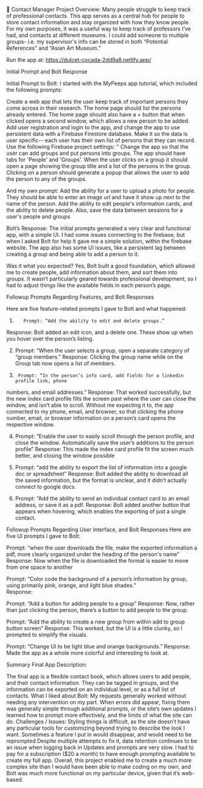 📱 Contact Manager
Project Overview:
Many people struggle to keep track of professional contacts. This app serves as a central hub for people to store contact information and stay organized with how they know people. For my own purposes, it was a useful way to keep track of professors I’ve had, and contacts at different museums. I could add someone to multiple groups- i.e. my supervisor's info can be stored in both “Potential References” and “Asian Art Museum.” 

Run the app at:
https://dulcet-cocada-2dd9a8.netlify.app/ 

Initial Prompt and Bolt Response

Initial Prompt to Bolt: 
I started with the MyPeeps app tutorial, which included the following prompts:

Create a web app that lets the user keep track of important persons they come across in their research. The home page should list the persons already entered. The home page should also have a + button that when clicked opens a second window, which allows a new person to be added. 
Add user registration and login to the app, and change the app to use persistent data with a Firebase Firestore database. Make it so the data is user specific-- each user has their own list of persons that they can record. Use the following Firebase project settings: ‘’
Change the app so that the user can add groups and put persons into groups. The app should have tabs for 'People' and 'Groups'. When the user clicks on a group it should open a page showing the group title and a list of the persons in the group. Clicking on a person should generate a popup that allows the user to add the person to any of the groups.

And my own prompt: 
Add the ability for a user to upload a photo for people. They should be able to enter an image url and have it show up next to the name of the person. Add the ability to edit people's information cards, and the ability to delete people. Also, save the data between sessions for a user's people and groups

Bolt’s Response:
The initial prompts generated a very clear and functional app, with a simple UI. I had some issues connecting to the firebase, but when I asked Bolt for help it gave me a simple solution, within the firebase website. The app also has some UI issues, like a persistent lag between creating a group and being able to add a person to it. 

Was it what you expected?
Yes, Bolt built a good foundation, which allowed me to create people, add information about them, and sort them into groups. It wasn’t particularly geared towards professional development, so I had to adjust things like the available fields in each person’s page.

Followup Prompts Regarding Features, and Bolt Responses

Here are five feature-related prompts I gave to Bolt and what happened:
1.        Prompt: “Add the ability to edit and delete groups.”
Response: Bolt added an edit icon, and a delete one. These show up when you hover over the person’s listing.

2. 	Prompt: “When the user selects a group, open a separate category of “group 
members.”
Response: Clicking the group name while on the Group tab now opens a list of members. 

3.   	Prompt: “In the person’s info card, add fields for a linkedin profile link, phone 
numbers, and email addresses.”
Response: That worked successfully, but the new index card profile fills the screen past where the user can close the window, and isn’t able to scroll. Without me expecting it to, the app connected to my phone, email, and browser, so that clicking the phone number, email, or browser information on a person’s card opens the respective window. 

4. 	Prompt: “Enable the user to easily scroll through the person profile, and close 
the window. Automatically save the user’s additions to the person profile” Response: This made the index card profile fit the screen much better, and closing the window possible

5. 	Prompt: “add the ability to export the list of information into a google doc or 
spreadsheet” 
Response: Bolt added the ability to download all the saved information, but the format is unclear, and it didn’t actually connect to google docs. 

6. 	Prompt: “Add the ability to send an individual contact card to an email address, 
or save it as a pdf.
Response: Bolt added another button that appears when hovering, which enables the exporting of just a single contact. 

Followup Prompts Regarding User Interface, and Bolt Responses
Here are five UI prompts I gave to Bolt:

Prompt: “when the user downloads the file, make the exported information a pdf, more clearly organized under the heading of the person's name”
 Response: Now when the file is downloaded the format is easier to move from one space to another

Prompt: “Color code the background of a person’s information by group, using primarily pink, orange, and light blue shades.”  
Response: 

Prompt: “Add a button for adding people to a group” 
Response: Now, rather than just clicking the person, there’s a button to add people to the group.

Prompt: “Add the ability to create a new group from within add to group button screen” 
Response: This worked, but the UI is a little clunky, so I prompted to simplify the visuals.

Prompt: “Change UI to be light blue and orange backgrounds.” 
Response: Made the app as a whole more colorful and interesting to look at. 

Summary
Final App Description:

The final app is a flexible contact book, which allows users to add people, and their contact information. They can be tagged in groups, and the information can be exported on an individual level, or as a full list of contacts. 
What I liked about Bolt:
My requests generally worked without needing any intervention on my part.
When errors did appear, fixing them was generally simple through additional prompts, or the site’s own updates
I learned how to prompt more effectively, and the limits of what the site can do.
Challenges / Issues:
Styling things is difficult, as the site doesn’t have any particular tools for customizing beyond trying to describe the look I want.
Sometimes a feature I put in would disappear, and would need to be reprompted
Despite multiple attempts to fix it, data retention continues to be an issue when logging back in
Updates and prompts are very slow.
I had to pay for a subscription ($20 a month) to have enough prompting available to create my full app.
Overall, this project enabled me to create a much more complex site than I would have been able to make coding on my own, and Bolt was much more functional on my particular device, given that it’s web-based. 
